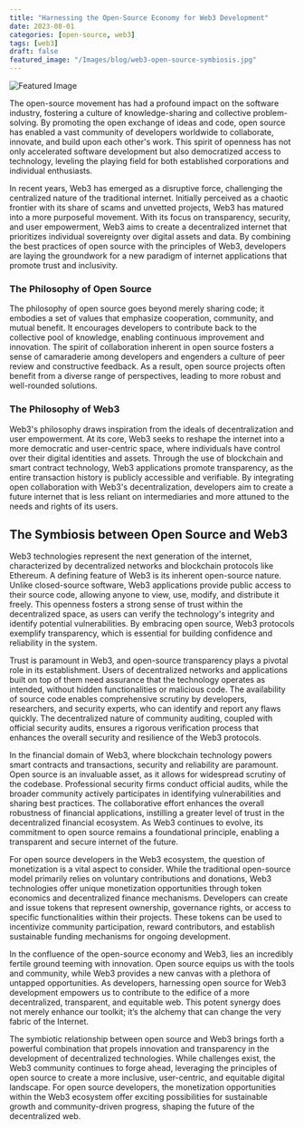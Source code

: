 ```yaml
---
title: "Harnessing the Open-Source Economy for Web3 Development"
date: 2023-08-01
categories: [open-source, web3]
tags: [web3]
draft: false
featured_image: "/Images/blog/web3-open-source-symbiosis.jpg"
---
```

![Featured Image](/Images/blog/web3-open-source-symbiosis.jpg)

The open-source movement has had a profound impact on the software industry, fostering a culture of knowledge-sharing and collective problem-solving. By promoting the open exchange of ideas and code, open source has enabled a vast community of developers worldwide to collaborate, innovate, and build upon each other's work. This spirit of openness has not only accelerated software development but also democratized access to technology, leveling the playing field for both established corporations and individual enthusiasts.

In recent years, Web3 has emerged as a disruptive force, challenging the centralized nature of the traditional internet. Initially perceived as a chaotic frontier with its share of scams and unvetted projects, Web3 has matured into a more purposeful movement. With its focus on transparency, security, and user empowerment, Web3 aims to create a decentralized internet that prioritizes individual sovereignty over digital assets and data. By combining the best practices of open source with the principles of Web3, developers are laying the groundwork for a new paradigm of internet applications that promote trust and inclusivity.

### The Philosophy of Open Source

The philosophy of open source goes beyond merely sharing code; it embodies a set of values that emphasize cooperation, community, and mutual benefit. It encourages developers to contribute back to the collective pool of knowledge, enabling continuous improvement and innovation. The spirit of collaboration inherent in open source fosters a sense of camaraderie among developers and engenders a culture of peer review and constructive feedback. As a result, open source projects often benefit from a diverse range of perspectives, leading to more robust and well-rounded solutions.

### The Philosophy of Web3

Web3's philosophy draws inspiration from the ideals of decentralization and user empowerment. At its core, Web3 seeks to reshape the internet into a more democratic and user-centric space, where individuals have control over their digital identities and assets. Through the use of blockchain and smart contract technology, Web3 applications promote transparency, as the entire transaction history is publicly accessible and verifiable. By integrating open collaboration with Web3's decentralization, developers aim to create a future internet that is less reliant on intermediaries and more attuned to the needs and rights of its users.

## The Symbiosis between Open Source and Web3

Web3 technologies represent the next generation of the internet, characterized by decentralized networks and blockchain protocols like Ethereum. A defining feature of Web3 is its inherent open-source nature. Unlike closed-source software, Web3 applications provide public access to their source code, allowing anyone to view, use, modify, and distribute it freely. This openness fosters a strong sense of trust within the decentralized space, as users can verify the technology's integrity and identify potential vulnerabilities. By embracing open source, Web3 protocols exemplify transparency, which is essential for building confidence and reliability in the system.

Trust is paramount in Web3, and open-source transparency plays a pivotal role in its establishment. Users of decentralized networks and applications built on top of them need assurance that the technology operates as intended, without hidden functionalities or malicious code. The availability of source code enables comprehensive scrutiny by developers, researchers, and security experts, who can identify and report any flaws quickly. The decentralized nature of community auditing, coupled with official security audits, ensures a rigorous verification process that enhances the overall security and resilience of the Web3 protocols.

In the financial domain of Web3, where blockchain technology powers smart contracts and transactions, security and reliability are paramount. Open source is an invaluable asset, as it allows for widespread scrutiny of the codebase. Professional security firms conduct official audits, while the broader community actively participates in identifying vulnerabilities and sharing best practices. The collaborative effort enhances the overall robustness of financial applications, instilling a greater level of trust in the decentralized financial ecosystem. As Web3 continues to evolve, its commitment to open source remains a foundational principle, enabling a transparent and secure internet of the future.

For open source developers in the Web3 ecosystem, the question of monetization is a vital aspect to consider. While the traditional open-source model primarily relies on voluntary contributions and donations, Web3 technologies offer unique monetization opportunities through token economics and decentralized finance mechanisms. Developers can create and issue tokens that represent ownership, governance rights, or access to specific functionalities within their projects. These tokens can be used to incentivize community participation, reward contributors, and establish sustainable funding mechanisms for ongoing development.

In the confluence of the open-source economy and Web3, lies an incredibly fertile ground teeming with innovation. Open source equips us with the tools and community, while Web3 provides a new canvas with a plethora of untapped opportunities. As developers, harnessing open source for Web3 development empowers us to contribute to the edifice of a more decentralized, transparent, and equitable web. This potent synergy does not merely enhance our toolkit; it’s the alchemy that can change the very fabric of the Internet.

The symbiotic relationship between open source and Web3 brings forth a powerful combination that propels innovation and transparency in the development of decentralized technologies. While challenges exist, the Web3 community continues to forge ahead, leveraging the principles of open source to create a more inclusive, user-centric, and equitable digital landscape. For open source developers, the monetization opportunities within the Web3 ecosystem offer exciting possibilities for sustainable growth and community-driven progress, shaping the future of the decentralized web.
